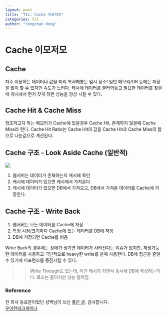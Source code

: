 ```yaml
---
layout: post
title: "TIL: Cache 이모저모"
categories: til
author: "Yongchan Hong"
---
```


# Cache 이모저모
## Cache
자주 이용하는 데이터나 값을 미리 복사해놓는 임시 장소! 일반 메모리/DB 등에는 저장을 많이 할 수 있지만 속도가 느리다. 캐시에 데이터를 불러와놓고 필요한 데이터를 찾을때 캐시에서 먼저 찾게 하면 성능을 향상 시킬 수 있다.

## Cache Hit & Cache Miss
참조하고자 하는 메모리가 Cache에 있을경우 Cache Hit, 존재하지 않을때 Cache Miss라 한다. Cache Hit Ratio는 Cache Hit의 값을 Cache Hit과 Cache Miss의 합으로 나눈값으로 계산된다.

## Cache 구조 - Look Aside Cache (일반적)
![](https://img1.daumcdn.net/thumb/R1280x0/?scode=mtistory2&fname=https%3A%2F%2Fblog.kakaocdn.net%2Fdn%2Fcf6Cqr%2Fbtrfi4UwnSC%2FzzDEcedbMvZgFJsADwXm8k%2Fimg.png)
1. 웹서버는 데이터가 존재하는지 캐시에 확인
2. 캐시에 데이터가 있으면 캐시에서 가져온다
3. 캐시에 데이터가 없으면 DB에서 가져오고, DB에서 가져온 데이터를 Cache에 저장한다.

## Cache 구조 - Write Back
1. 웹서버는 모든 데이터를 Cache에 저장
2. 특정 시점/크기마다 Cache에 있는 데이터를 DB에 저장
3. DB에 저장되면 Cache를 비움

Write Back의 경우에는 장애가 생기면 데이터가 사라진다는 이슈가 있지만, 재생가능한 데이터를 사용하고 극단적으로 heavy한 write를 쓸때 사용한다. DB에 접근을 줄일 수 있기에 퍼포먼스를 증진시킬 수 있다.

>> Write Through도 있는데, 이건 캐시가 되면서 동시에 DB에 작성하는거다. 로스는 줄이지만 성능 떨어짐.

### Reference
전 회사 동료분이었던 성백님이 쓰신 [좋은 글](https://dev-baek.tistory.com/15). 감사합니다.  
[우아한테크세미나](https://www.youtube.com/watch?v=mPB2CZiAkKM )